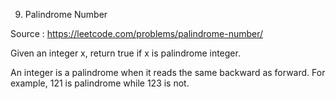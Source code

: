 9. Palindrome Number

Source : https://leetcode.com/problems/palindrome-number/

Given an integer x, return true if x is palindrome integer.

An integer is a palindrome when it reads the same backward as forward. For example, 121 is palindrome while 123 is not.